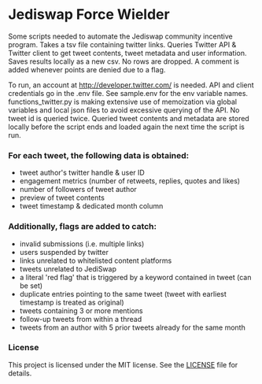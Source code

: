 # Jediswap Force Wielder

Some scripts needed to automate the Jediswap community incentive program.
Takes a tsv file containing twitter links. Queries Twitter API & Twitter
client to get tweet contents, tweet metadata and user information. Saves
results locally as a new csv. No rows are dropped. A comment is added
whenever points are denied due to a flag.

To run, an account at http://developer.twitter.com/ is needed. API and client
credentials go in the .env file. See sample.env for the env variable names.
functions_twitter.py is making extensive use of memoization via global variables
and local json files to avoid excessive querying of the API. No tweet id is
queried twice. Queried tweet contents and metadata are stored locally before the
script ends and loaded again the next time the script is run.

### For each tweet, the following data is obtained:
- tweet author's twitter handle & user ID
- engagement metrics (number of retweets, replies, quotes and likes)
- number of followers of tweet author
- preview of tweet contents
- tweet timestamp & dedicated month column

### Additionally, flags are added to catch:
- invalid submissions (i.e. multiple links)
- users suspended by twitter
- links unrelated to whitelisted content platforms
- tweets unrelated to JediSwap
- a literal 'red flag' that is triggered by a keyword contained in tweet (can be set)
- duplicate entries pointing to the same tweet (tweet with earliest timestamp is treated as original)
- tweets containing 3 or more mentions
- follow-up tweets from within a thread
- tweets from an author with 5 prior tweets already for the same month

### License

This project is licensed under the MIT license. See the [LICENSE](https://github.com/jediswaplabs/jediswap-force-wielder/blob/main/LICENSE) file for details.
